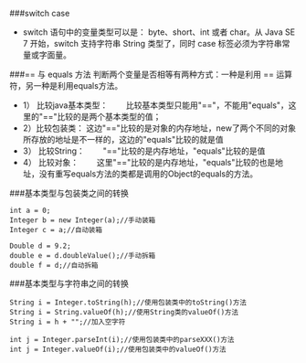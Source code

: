 ###switch case
- switch 语句中的变量类型可以是： byte、short、int 或者 char。从 Java SE 7 开始，switch 支持字符串 String 类型了，同时 case 标签必须为字符串常量或字面量。

###== 与 equals 方法
判断两个变量是否相等有两种方式：一种是利用 == 运算符，另一种是利用equals方法。
- 1） 比较java基本类型：
　　比较基本类型只能用"=="，不能用"equals"，这里的"=="比较的是两个基本类型的值；
- 2）比较包装类：
      这边"=="比较的是对象的内存地址，new了两个不同的对象所存放的地址是不一样的，这边的"equals"比较的就是值
- 3） 比较String：
　　"=="比较的是内存地址，"equals"比较的是值
- 4） 比较对象：
　　这里"=="比较的是内存地址，"equals"比较的也是地址，没有重写equals方法的类都是调用的Object的equals的方法。

###基本类型与包装类之间的转换
```aidl
int a = 0;
Integer b = new Integer(a);//手动装箱
Integer c = a;//自动装箱
```
```aidl
Double d = 9.2;
double e = d.doubleValue();//手动拆箱
double f = d;//自动拆箱
```

###基本类型与字符串之间的转换
```aidl
String i = Integer.toString(h);//使用包装类中的toString()方法
String i = String.valueOf(h);//使用String类的valueOf()方法
String i = h + "";//加入空字符
```
```aidl
int j = Integer.parseInt(i);//使用包装类中的parseXXX()方法
int j = Integer.valueOf(i);//使用包装类中的valueOf()方法
```
